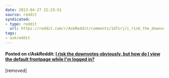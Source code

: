 ```yaml
---
date: 2013-04-27 22:23:51
source: reddit
syndicated:
- type: reddit
  url: https://reddit.com/r/AskReddit/comments/1d7srj/i_risk_the_downvotes_obviously_but_how_do_i_view/
tags:
- askreddit
---
```


#### Posted on r/AskReddit: [I risk the downvotes obviously, but how do I view the default frontpage while I'm logged in?](https://reddit.com/r/AskReddit/comments/1d7srj/i_risk_the_downvotes_obviously_but_how_do_i_view/)

[removed]